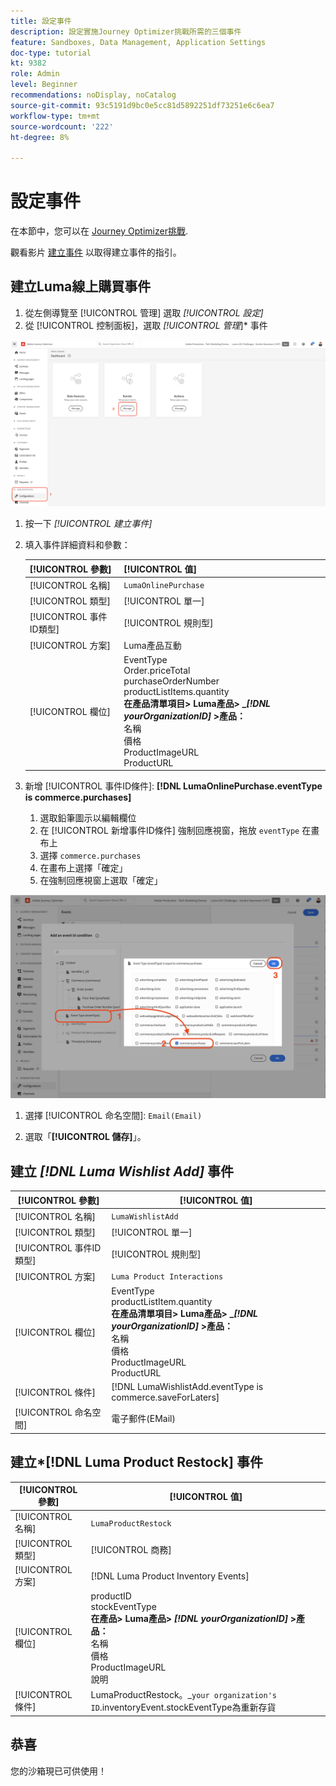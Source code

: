 ```yaml
---
title: 設定事件
description: 設定實施Journey Optimizer挑戰所需的三個事件
feature: Sandboxes, Data Management, Application Settings
doc-type: tutorial
kt: 9382
role: Admin
level: Beginner
recommendations: noDisplay, noCatalog
source-git-commit: 93c5191d9bc0e5cc81d5892251df73251e6c6ea7
workflow-type: tm+mt
source-wordcount: '222'
ht-degree: 8%

---
```



# 設定事件

在本節中，您可以在 [Journey Optimizer挑戰](/help/challenges/introduction-and-prerequisites.md).

觀看影片 [建立事件](/help/set-up-journeys/create-events.md) 以取得建立事件的指引。

## 建立Luma線上購買事件

1. 從左側導覽至 [!UICONTROL 管理] 選取 *[!UICONTROL 設定]*
1. 從 [!UICONTROL 控制面板]，選取 *[!UICONTROL 管理*]* 事件

![管理事件](assets/create-events.png)

1. 按一下 *[!UICONTROL 建立事件]*
1. 填入事件詳細資料和參數：

   | [!UICONTROL 參數] | [!UICONTROL 值] |
   |-------------|-----------|
   | [!UICONTROL 名稱] | `LumaOnlinePurchase` |
   | [!UICONTROL 類型] | [!UICONTROL 單一] |
   | [!UICONTROL 事件ID類型] | [!UICONTROL 規則型] |
   | [!UICONTROL 方案] | Luma產品互動 |
   | [!UICONTROL 欄位] | EventType <br>Order.priceTotal<br>purchaseOrderNumber<br>productListItems.quantity<br><b>在產品清單項目> Luma產品> _*[!DNL yourOrganizationID]* >產品：</b> <br> 名稱<br>價格<br>ProductImageURL<br>ProductURL |

1. 新增 [!UICONTROL 事件ID條件]: **[!DNL LumaOnlinePurchase.eventType is commerce.purchases]**

   1. 選取鉛筆圖示以編輯欄位
   2. 在 [!UICONTROL 新增事件ID條件] 強制回應視窗，拖放 `eventType` 在畫布上
   3. 選擇 `commerce.purchases`
   4. 在畫布上選擇「確定」
   5. 在強制回應視窗上選取「確定」

![新增事件條件](/help/tutorial-configure-a-training-sandbox/assets/Event-lumaOnlinePurchase-condition-1.png)

1. 選擇 [!UICONTROL 命名空間]: `Email(Email)`

1. 選取「**[!UICONTROL 儲存]**」。

## 建立 *[!DNL Luma Wishlist Add]* 事件

| [!UICONTROL 參數] | [!UICONTROL 值] |
|-------------|-----------|
| [!UICONTROL 名稱] | `LumaWishlistAdd` |
| [!UICONTROL 類型] | [!UICONTROL 單一] |
| [!UICONTROL 事件ID類型] | [!UICONTROL 規則型] |
| [!UICONTROL 方案] | `Luma Product Interactions` |
| [!UICONTROL 欄位] | EventType<br>productListItem.quantity<br><b>在產品清單項目> Luma產品> _*[!DNL yourOrganizationID]* >產品：</b> <br>名稱<br>價格<br> ProductImageURL<br>ProductURL |
| [!UICONTROL 條件] | [!DNL LumaWishlistAdd.eventType is commerce.saveForLaters] |
| [!UICONTROL 命名空間] | 電子郵件(EMail) |

## 建立*[!DNL Luma Product Restock] 事件

| [!UICONTROL 參數] | [!UICONTROL 值] |
|-------------|-----------|
| [!UICONTROL 名稱] | `LumaProductRestock` |
| [!UICONTROL 類型] | [!UICONTROL 商務] |
| [!UICONTROL 方案] | [!DNL Luma Product Inventory Events] |
| [!UICONTROL 欄位] | productID <br> stockEventType<br><b>在產品> Luma產品> *[!DNL yourOrganizationID]* >產品：</b> <br>名稱<br>價格<br> ProductImageURL<br>說明 |
| [!UICONTROL 條件] | LumaProductRestock。_`your organization's ID`.inventoryEvent.stockEventType為重新存貨 |

## 恭喜

您的沙箱現已可供使用！

